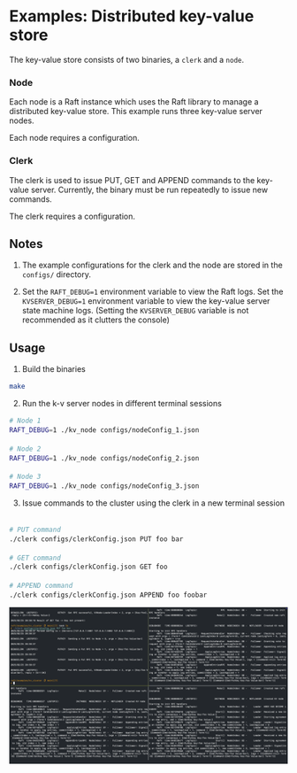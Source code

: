 # Examples: Distributed key-value store

The key-value store consists of two binaries, a `clerk` and a `node`.

### Node

Each node is a Raft instance which uses the Raft library to manage a distributed key-value store.
This example runs three key-value server nodes.

Each node requires a configuration.

### Clerk

The clerk is used to issue PUT, GET and APPEND commands to the key-value server.
Currently, the binary must be run repeatedly to issue new commands.

<!-- Until the leader among the cluster has been identified, the clerk issues commands sequentially to all nodes. -->
<!-- If the leader changes, the clerk retries RPCs sequentailly until the new leader has been found, and updates its internal state to send future RPCs to the leader directly. -->

The clerk requires a configuration.

## Notes

1. The example configurations for the clerk and the node are stored in the `configs/` directory.

2. Set the `RAFT_DEBUG=1` environment variable to view the Raft logs.
   Set the `KVSERVER_DEBUG=1` environment variable to view the key-value server state machine logs.
   (Setting the `KVSERVER_DEBUG` variable is not recommended as it clutters the console)

## Usage

1. Build the binaries

```sh
make
```

2. Run the k-v server nodes in different terminal sessions

```sh
# Node 1
RAFT_DEBUG=1 ./kv_node configs/nodeConfig_1.json

# Node 2
RAFT_DEBUG=1 ./kv_node configs/nodeConfig_2.json

# Node 3
RAFT_DEBUG=1 ./kv_node configs/nodeConfig_3.json
```

3. Issue commands to the cluster using the clerk in a new terminal session

```sh

# PUT command
./clerk configs/clerkConfig.json PUT foo bar

# GET command
./clerk configs/clerkConfig.json GET foo

# APPEND command
./clerk configs/clerkConfig.json APPEND foo foobar
```

![Image of example 1](images/example_kv_cluster.png)
